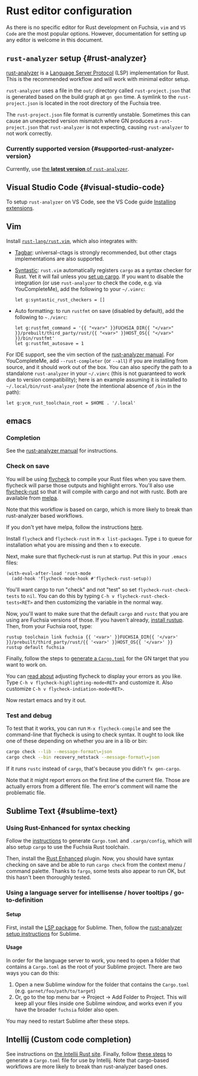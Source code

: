 # Rust editor configuration

As there is no specific editor for Rust development on Fuchsia, `vim` and `VS Code` are the
most popular options. However, documentation for setting up any editor is welcome in this document.

## `rust-analyzer` setup {#rust-analyzer}

[rust-analyzer](https://rust-analyzer.github.io/) is a [Language Server Protocol](https://microsoft.github.io/language-server-protocol/) (LSP)
implementation for Rust. This is the recommended workflow and will work with minimal editor setup.

`rust-analyzer` uses a file in the `out/` directory called `rust-project.json` that is
generated based on the build graph at `gn gen` time. A symlink to the `rust-project.json` is located
in the root directory of the Fuchsia tree.

The `rust-project.json` file format is currently unstable. Sometimes this can cause an
unexpected version mismatch where GN produces a `rust-project.json` that `rust-analyzer` is
not expecting, causing `rust-analyzer` to not work correctly.

### Currently supported version {#supported-rust-analyzer-version}

Currently, use [the **latest version** of `rust-analyzer`][rust-analyzer-latest].

## Visual Studio Code {#visual-studio-code}

To setup `rust-analyzer` on VS Code, see the VS Code guide [Installing extensions][vscode-extension-guide].

## Vim

Install [`rust-lang/rust.vim`](https://github.com/rust-lang/rust.vim), which also integrates with:

*   [Tagbar](https://github.com/preservim/tagbar): universal-ctags is strongly recommended, but
    other ctags implementations are also supported.

*   [Syntastic](https://github.com/vim-syntastic/syntastic): `rust.vim` automatically registers
    `cargo` as a syntax checker for Rust. Yet it will fail unless you [set up cargo][cargo-setup].
    If you want to disable the integration (or use `rust-analyzer` to check the code, e.g. via
    YouCompleteMe), add the following to your `~/.vimrc`:

    ```
    let g:syntastic_rust_checkers = []
    ```

*   Auto formatting: to run `rustfmt` on save (disabled by default), add the following to `~./vimrc`:

    ```
    let g:rustfmt_command = '{{ "<var>" }}FUCHSIA_DIR{{ "</var>" }}/prebuilt/third_party/rust/{{ "<var>" }}HOST_OS{{ "</var>" }}/bin/rustfmt'
    let g:rustfmt_autosave = 1
    ```

For IDE support, see the vim section of the [rust-analyzer
manual](https://rust-analyzer.github.io/manual.html#vimneovim). For YouCompleteMe, add
`--rust-completer` (or `--all`) if you are installing from source, and it should work out of the
box. You can also specify the path to a standalone `rust-analyzer` in your `~/.vimrc` (this is not
guaranteed to work due to version compatibility); here is an example assuming it is installed to
`~/.local/bin/rust-analyzer` (note the intentional absence of `/bin` in the path):

```
let g:ycm_rust_toolchain_root = $HOME . '/.local'
```

## emacs

### Completion

See the [rust-analyzer manual](https://rust-analyzer.github.io/manual.html#emacs) for instructions.

### Check on save

You will be using [flycheck](https://www.flycheck.org/en/latest/) to compile
your Rust files when you save them.  flycheck will parse those outputs and
highlight errors.  You'll also use
[flycheck-rust](https://github.com/flycheck/flycheck-rust) so that it will
compile with cargo and not with rustc.  Both are available from
[melpa](https://melpa.org/#/).

Note that this workflow is based on cargo, which is more likely to break than
rust-analyzer based workflows.

If you don't yet have melpa, follow the instructions
[here](https://melpa.org/#/getting-started).

Install `flycheck` and `flycheck-rust` in `M-x list-packages`.  Type `i`
to queue for installation what you are missing and then `x` to execute.

Next, make sure that flycheck-rust is run at startup.  Put this in your `.emacs` files:

```elisp
(with-eval-after-load 'rust-mode
  (add-hook 'flycheck-mode-hook #'flycheck-rust-setup))
```

You'll want cargo to run "check" and not "test" so set
`flycheck-rust-check-tests` to `nil`.  You can do this by typing `C-h v
flycheck-rust-check-tests<RET>` and then customizing the variable in the normal
way.

Now, you'll want to make sure that the default `cargo` and `rustc` that you are
using are Fuchsia versions of those.  If you haven't already,
[install rustup](https://rustup.rs/). Then, from your Fuchsia root, type:

```posix-terminal
rustup toolchain link fuchsia {{ '<var>' }}FUCHSIA_DIR{{ '</var>' }}/prebuilt/third_party/rust/{{ '<var>' }}HOST_OS{{ '</var>' }}
rustup default fuchsia
```

Finally, follow the steps to [generate a `Cargo.toml`][cargo-toml-gen] for the GN target that you
want to work on.

You can [read about](http://www.flycheck.org/en/latest/user/error-reports.html)
adjusting flycheck to display your errors as you like.  Type `C-h v
flycheck-highlighting-mode<RET>` and customize it.  Also customize `C-h v
flycheck-indiation-mode<RET>`.

Now restart emacs and try it out.

### Test and debug

To test that it works, you can run `M-x flycheck-compile` and see the
command-line that flycheck is using to check syntax.  It ought to look like one
of these depending on whether you are in a lib or bin:

```sh
cargo check --lib --message-format\=json
cargo check --bin recovery_netstack --message-format\=json
```

If it runs `rustc` instead of `cargo`, that's because you didn't `fx gen-cargo`.

Note that it might report errors on the first line of the current file.  Those are
actually errors from a different file.  The error's comment will name the
problematic file.

## Sublime Text {#sublime-text}

### Using Rust-Enhanced for syntax checking

Follow the [instructions][cargo-setup] to generate `Cargo.toml` and `.cargo/config`, which will also
setup `cargo` to use the Fuchsia Rust toolchain.

Then, install the [Rust Enhanced](https://packagecontrol.io/packages/Rust%20Enhanced) plugin.
Now, you should have syntax checking on save and be able to run `cargo check` from the
context menu / command palette. Thanks to `fargo`, some tests also appear to run OK, but this
hasn't been thoroughly tested.

### Using a language server for intellisense / hover tooltips / go-to-definition

#### Setup

First, install the [LSP package](https://github.com/sublimelsp/LSP) for Sublime. Then,
follow  the [rust-analyzer setup instructions](https://rust-analyzer.github.io/manual.html#sublime-text-3)
for Sublime.

#### Usage

In order for the language server to work, you need to open a folder that contains a `Cargo.toml`
as the root of your Sublime project. There are two ways you can do this:

1. Open a new Sublime window for the folder that contains the `Cargo.toml` (e.g.
`garnet/foo/path/to/target`)
2. Or, go to the top menu bar -> Project -> Add Folder to Project. This will keep all your files
inside one Sublime window, and works even if you have the broader `fuchsia` folder also open.

You may need to restart Sublime after these steps.

## Intellij (Custom code completion)

See instructions on [the Intellij Rust site](https://intellij-rust.github.io/).
Finally, follow [these steps][cargo-toml-gen] to generate a `Cargo.toml` file for use by Intellij.
Note that cargo-based workflows are more likely to break than rust-analyzer based ones.

[rust-analyzer-latest]: https://github.com/rust-analyzer/rust-analyzer/releases
[vscode-extension-guide]: development/editors/vscode/extensions.md#rust-analyzer
[vscode-download]: https://code.visualstudio.com/Download
[vscode-update]:  https://vscode-docs.readthedocs.io/en/stable/supporting/howtoupdate/
[vscode-disable-telemetry]: https://code.visualstudio.com/docs/getstarted/telemetry#_disable-telemetry-reporting
[vscode-rust-analyzer]: https://marketplace.visualstudio.com/items?itemName=matklad.rust-analyzer
[vscode-downgrade]: https://code.visualstudio.com/updates/v1_30#_install-previous-versions
[cargo-setup]: development/languages/rust/cargo.md
[cargo-toml-gen]: development/languages/rust/cargo.md#cargo-toml-gen